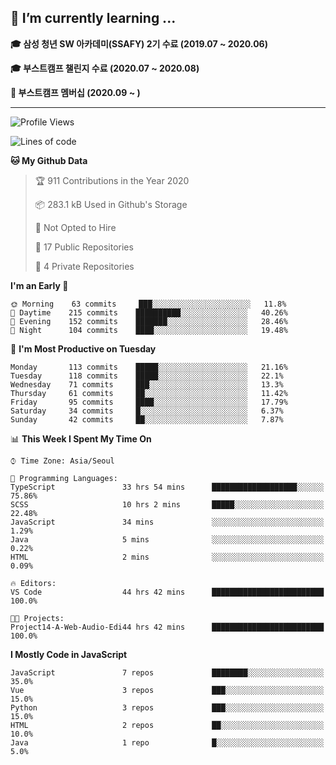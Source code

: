 ## 🌱 I’m currently learning ...

**🎓 삼성 청년 SW 아카데미(SSAFY) 2기 수료 (2019.07 ~ 2020.06)**

**🎓 부스트캠프 챌린지 수료 (2020.07 ~ 2020.08)**

**🏃  부스트캠프 멤버십 (2020.09 ~ )**
 
-----

<!--START_SECTION:waka-->
![Profile Views](http://img.shields.io/badge/Profile%20Views-1-blue)

![Lines of code](https://img.shields.io/badge/From%20Hello%20World%20I%27ve%20Written-4240%20lines%20of%20code-blue)

**🐱 My Github Data** 

> 🏆 911 Contributions in the Year 2020
 > 
> 📦 283.1 kB Used in Github's Storage 
 > 
> 🚫 Not Opted to Hire
 > 
> 📜 17 Public Repositories 
 > 
> 🔑 4 Private Repositories  
 > 
**I'm an Early 🐤** 

```text
🌞 Morning    63 commits     ███░░░░░░░░░░░░░░░░░░░░░░   11.8% 
🌆 Daytime    215 commits    ██████████░░░░░░░░░░░░░░░   40.26% 
🌃 Evening    152 commits    ███████░░░░░░░░░░░░░░░░░░   28.46% 
🌙 Night      104 commits    ████░░░░░░░░░░░░░░░░░░░░░   19.48%

```
📅 **I'm Most Productive on Tuesday** 

```text
Monday       113 commits    █████░░░░░░░░░░░░░░░░░░░░   21.16% 
Tuesday      118 commits    █████░░░░░░░░░░░░░░░░░░░░   22.1% 
Wednesday    71 commits     ███░░░░░░░░░░░░░░░░░░░░░░   13.3% 
Thursday     61 commits     ██░░░░░░░░░░░░░░░░░░░░░░░   11.42% 
Friday       95 commits     ████░░░░░░░░░░░░░░░░░░░░░   17.79% 
Saturday     34 commits     █░░░░░░░░░░░░░░░░░░░░░░░░   6.37% 
Sunday       42 commits     ██░░░░░░░░░░░░░░░░░░░░░░░   7.87%

```


📊 **This Week I Spent My Time On** 

```text
⌚︎ Time Zone: Asia/Seoul

💬 Programming Languages: 
TypeScript               33 hrs 54 mins      ███████████████████░░░░░░   75.86% 
SCSS                     10 hrs 2 mins       █████░░░░░░░░░░░░░░░░░░░░   22.48% 
JavaScript               34 mins             ░░░░░░░░░░░░░░░░░░░░░░░░░   1.29% 
Java                     5 mins              ░░░░░░░░░░░░░░░░░░░░░░░░░   0.22% 
HTML                     2 mins              ░░░░░░░░░░░░░░░░░░░░░░░░░   0.09%

🔥 Editors: 
VS Code                  44 hrs 42 mins      █████████████████████████   100.0%

🐱‍💻 Projects: 
Project14-A-Web-Audio-Edi44 hrs 42 mins      █████████████████████████   100.0%

```

**I Mostly Code in JavaScript** 

```text
JavaScript               7 repos             ████████░░░░░░░░░░░░░░░░░   35.0% 
Vue                      3 repos             ███░░░░░░░░░░░░░░░░░░░░░░   15.0% 
Python                   3 repos             ███░░░░░░░░░░░░░░░░░░░░░░   15.0% 
HTML                     2 repos             ██░░░░░░░░░░░░░░░░░░░░░░░   10.0% 
Java                     1 repo              █░░░░░░░░░░░░░░░░░░░░░░░░   5.0%

```



<!--END_SECTION:waka-->
